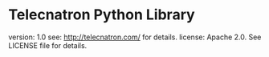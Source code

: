 Telecnatron Python Library
==========================

version:  1.0
see:      http://telecnatron.com/ for details.
license:  Apache 2.0. See LICENSE file for details.
